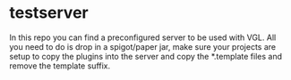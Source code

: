 # testserver

In this repo you can find a preconfigured server to be used with VGL.
All you need to do is drop in a spigot/paper jar, make sure your projects are setup to copy the plugins into the server and copy the *.template files and remove the template suffix.
